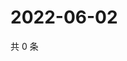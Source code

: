 # 2022-06-02

共 0 条

<!-- BEGIN WEIBO -->
<!-- 最后更新时间 Thu Jun 02 2022 06:17:35 GMT+0800 (China Standard Time) -->

<!-- END WEIBO -->

